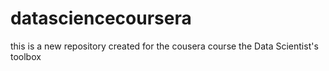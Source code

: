 # datasciencecoursera
this is a new repository created for  the cousera course the Data Scientist's toolbox
